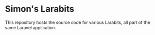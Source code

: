 # Simon's Larabits

This repository hosts the source code for various Larabits, all part of the same Laravel application.
